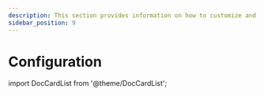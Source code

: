 ```yaml
---
description: This section provides information on how to customize and configure Syskit Point to your organization's needs.
sidebar_position: 9
---
```


# Configuration

import DocCardList from '@theme/DocCardList';

<DocCardList />